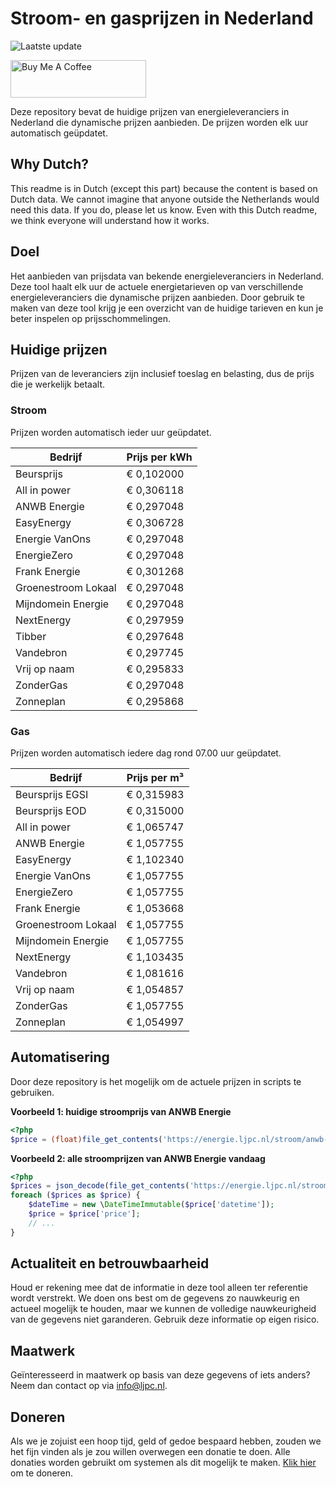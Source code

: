 # Stroom- en gasprijzen in Nederland

![Laatste update](https://img.shields.io/badge/laatste%20update-2023--07--10%2001%3A00%20CET-brightgreen)

<a href="https://www.buymeacoffee.com/Lars-" target="_blank"><img src="https://cdn.buymeacoffee.com/buttons/v2/default-orange.png" alt="Buy Me A Coffee" height="60" style="height: 60px !important;width: 217px !important;" ></a>

Deze repository bevat de huidige prijzen van energieleveranciers in Nederland die dynamische prijzen aanbieden. De prijzen worden elk uur automatisch geüpdatet.

## Why Dutch?

This readme is in Dutch (except this part) because the content is based on Dutch data. We cannot imagine that anyone outside the Netherlands would need this data. If you do, please let us know. Even with this Dutch readme, we think
everyone will understand how it works.

## Doel

Het aanbieden van prijsdata van bekende energieleveranciers in Nederland. Deze tool haalt elk uur de actuele energietarieven op van verschillende energieleveranciers die dynamische prijzen aanbieden. Door gebruik te maken van deze tool
krijg je een overzicht van de huidige tarieven en kun je beter inspelen op prijsschommelingen.

## Huidige prijzen

Prijzen van de leveranciers zijn inclusief toeslag en belasting, dus de prijs die je werkelijk betaalt.

### Stroom

Prijzen worden automatisch ieder uur geüpdatet.

 Bedrijf | Prijs per kWh 
---------|---------------
Beursprijs | € 0,102000
All in power | € 0,306118
ANWB Energie | € 0,297048
EasyEnergy | € 0,306728
Energie VanOns | € 0,297048
EnergieZero | € 0,297048
Frank Energie | € 0,301268
Groenestroom Lokaal | € 0,297048
Mijndomein Energie | € 0,297048
NextEnergy | € 0,297959
Tibber | € 0,297648
Vandebron | € 0,297745
Vrij op naam | € 0,295833
ZonderGas | € 0,297048
Zonneplan | € 0,295868


### Gas

Prijzen worden automatisch iedere dag rond 07.00 uur geüpdatet.

 Bedrijf | Prijs per m³ 
---------|--------------
Beursprijs EGSI | € 0,315983
Beursprijs EOD | € 0,315000
All in power | € 1,065747
ANWB Energie | € 1,057755
EasyEnergy | € 1,102340
Energie VanOns | € 1,057755
EnergieZero | € 1,057755
Frank Energie | € 1,053668
Groenestroom Lokaal | € 1,057755
Mijndomein Energie | € 1,057755
NextEnergy | € 1,103435
Vandebron | € 1,081616
Vrij op naam | € 1,054857
ZonderGas | € 1,057755
Zonneplan | € 1,054997


## Automatisering

Door deze repository is het mogelijk om de actuele prijzen in scripts te gebruiken.

**Voorbeeld 1: huidige stroomprijs van ANWB Energie**

```php
<?php
$price = (float)file_get_contents('https://energie.ljpc.nl/stroom/anwb-energie-nu.txt');

```

**Voorbeeld 2: alle stroomprijzen van ANWB Energie vandaag**

```php
<?php
$prices = json_decode(file_get_contents('https://energie.ljpc.nl/stroom/all-in-power-vandaag.json'),true);
foreach ($prices as $price) {
    $dateTime = new \DateTimeImmutable($price['datetime']);
    $price = $price['price'];
    // ...
}
```

## Actualiteit en betrouwbaarheid

Houd er rekening mee dat de informatie in deze tool alleen ter referentie wordt verstrekt. We doen ons best om de gegevens zo nauwkeurig en actueel mogelijk te houden, maar we kunnen de volledige nauwkeurigheid van de gegevens niet
garanderen. Gebruik deze informatie op eigen risico.

## Maatwerk

Geïnteresseerd in maatwerk op basis van deze gegevens of iets anders? Neem dan contact op
via [info@ljpc.nl](mailto:info@ljpc.nl?subject=Energie%20prijzen).

## Doneren

Als we je zojuist een hoop tijd, geld of gedoe bespaard hebben, zouden we het fijn vinden als je zou willen overwegen een
donatie te doen. Alle donaties worden gebruikt om systemen als dit mogelijk te
maken. [Klik hier](https://www.buymeacoffee.com/Lars-) om te doneren.
